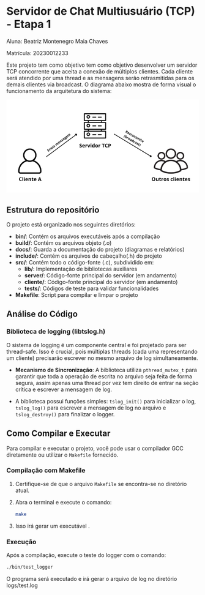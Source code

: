 # Servidor de Chat Multiusuário (TCP) - Etapa 1
Aluna: Beatriz Montenegro Maia Chaves 

Matrícula: 20230012233

Este projeto tem como objetivo tem como objetivo desenvolver um servidor TCP concorrente que aceita a conexão de múltiplos clientes. Cada cliente será atendido por uma thread e as mensagens serão retrasmitidas para os demais clientes via broadcast. O diagrama abaixo mostra de forma visual o funcionamento da arquitetura do sistema: 

![alt text](docs/diagrama.png)


## Estrutura do repositório

O projeto está organizado nos seguintes diretórios:
- **bin/**: Contém os arquivos executáveis após a compilação
- **build/**: Contém os arquivos objeto (.o)
- **docs/**: Guarda a documentação do projeto (diagramas e relatórios)
- **include/**: Contém os arquivos de cabeçalho(.h) do projeto
- **src/**: Contém todo o código-fonte (.c), subdividido em:
    - **lib/**: Implementação de bibliotecas auxiliares
    - **server/**: Código-fonte principal do servidor (em andamento)
    - **cliente/**: Código-fonte principal do servidor (em andamento)
    - **tests/**: Códigos de teste para validar funcionalidades
- **Makefile**: Script para compilar e limpar o projeto


## Análise do Código

### Biblioteca de logging (libtslog.h)

O sistema de logging é um componente central e foi projetado para ser thread-safe. Isso é crucial, pois múltiplas threads (cada uma representando um cliente) precisarão escrever no mesmo arquivo de log simultaneamente.

- **Mecanismo de Sincronização**: A biblioteca utiliza `pthread_mutex_t` para garantir que toda a operação de escrita no arquivo seja feita de forma segura, assim apenas uma thread por vez tem direito de entrar na seção crítica e escrever a mensagem de log. 

- A biblioteca possui funções simples: `tslog_init()` para inicializar o log, `tslog_log()` para escrever a mensagem de log no arquivo e `tslog_destroy()` para finalizar o logger.


## Como Compilar e Executar

Para compilar e executar o projeto, você pode usar o compilador GCC diretamente ou utilizar o `Makefile` fornecido.

### Compilação com Makefile

1.  Certifique-se de que o arquivo `Makefile` se encontra-se no diretório atual.
2.  Abra o terminal e execute o comando:

    ```bash
    make
    ```
3.  Isso irá gerar um executável .


### Execução
Após a compilação, execute o teste do logger com o comando:
```bash
./bin/test_logger
```
O programa será executado e irá gerar o arquivo de log no diretório logs/test.log
